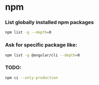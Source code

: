 # npm

### List globally installed npm packages

```sh
npm list -g --depth=0
```

### Ask for specific package like:
```sh
npm list -g @angular/cli --depth=0
```

### TODO:
```sh
npm ci --only-production
```
